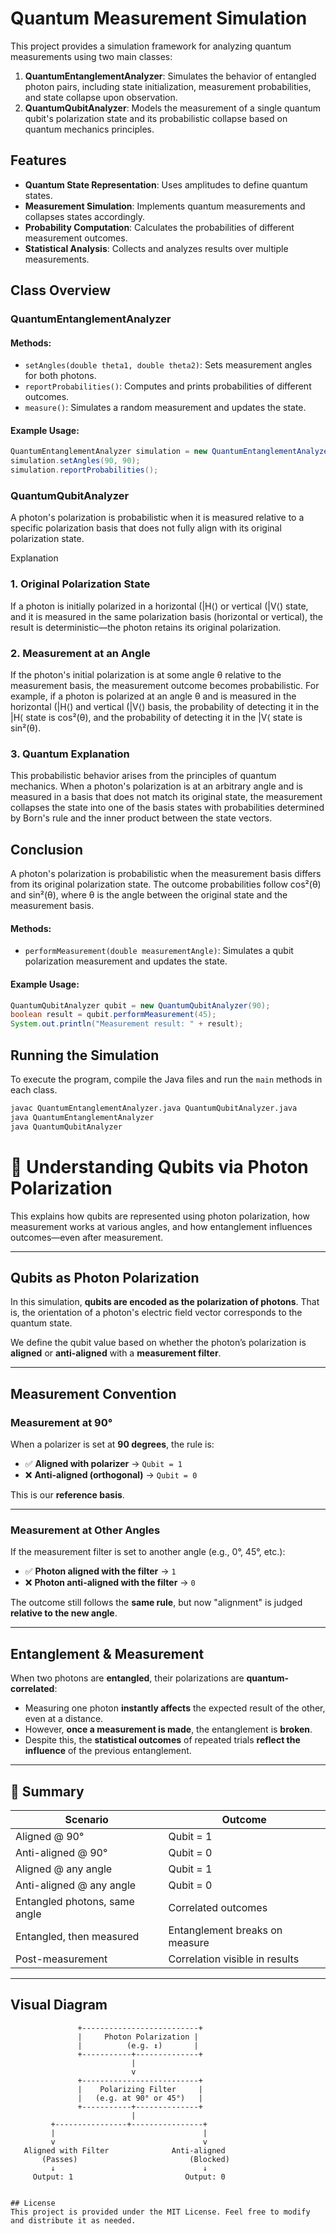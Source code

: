# Quantum Measurement Simulation

This project provides a simulation framework for analyzing quantum measurements using two main classes:

1. **QuantumEntanglementAnalyzer**: Simulates the behavior of entangled photon pairs, including state initialization, measurement probabilities, and state collapse upon observation.
2. **QuantumQubitAnalyzer**: Models the measurement of a single quantum qubit's polarization state and its probabilistic collapse based on quantum mechanics principles.

## Features
- **Quantum State Representation**: Uses amplitudes to define quantum states.
- **Measurement Simulation**: Implements quantum measurements and collapses states accordingly.
- **Probability Computation**: Calculates the probabilities of different measurement outcomes.
- **Statistical Analysis**: Collects and analyzes results over multiple measurements.

## Class Overview

### QuantumEntanglementAnalyzer

#### Methods:
- `setAngles(double theta1, double theta2)`: Sets measurement angles for both photons.
- `reportProbabilities()`: Computes and prints probabilities of different outcomes.
- `measure()`: Simulates a random measurement and updates the state.

#### Example Usage:
```java
QuantumEntanglementAnalyzer simulation = new QuantumEntanglementAnalyzer(0.707, 0, 0, 0.707);
simulation.setAngles(90, 90);
simulation.reportProbabilities();
```

### QuantumQubitAnalyzer

A photon's polarization is probabilistic when it is measured relative to a specific polarization basis that does not fully align with its original polarization state.

Explanation

### 1. Original Polarization State
If a photon is initially polarized in a horizontal (|H⟨) or vertical (|V⟨) state, and it is measured in the same polarization basis (horizontal or vertical), the result is deterministic—the photon retains its original polarization.

### 2. Measurement at an Angle
If the photon's initial polarization is at some angle θ relative to the measurement basis, the measurement outcome becomes probabilistic. For example, if a photon is polarized at an angle θ and is measured in the horizontal (|H⟨) and vertical (|V⟨) basis, the probability of detecting it in the |H⟨ state is cos²(θ), and the probability of detecting it in the |V⟨ state is sin²(θ).

### 3. Quantum Explanation
This probabilistic behavior arises from the principles of quantum mechanics. When a photon's polarization is at an arbitrary angle and is measured in a basis that does not match its original state, the measurement collapses the state into one of the basis states with probabilities determined by Born's rule and the inner product between the state vectors.

## Conclusion
A photon's polarization is probabilistic when the measurement basis differs from its original polarization state. The outcome probabilities follow cos²(θ) and sin²(θ), where θ is the angle between the original state and the measurement basis.

#### Methods:
- `performMeasurement(double measurementAngle)`: Simulates a qubit polarization measurement and updates the state.

#### Example Usage:
```java
QuantumQubitAnalyzer qubit = new QuantumQubitAnalyzer(90);
boolean result = qubit.performMeasurement(45);
System.out.println("Measurement result: " + result);
```

## Running the Simulation
To execute the program, compile the Java files and run the `main` methods in each class.
```sh
javac QuantumEntanglementAnalyzer.java QuantumQubitAnalyzer.java
java QuantumEntanglementAnalyzer
java QuantumQubitAnalyzer
```

# 🧠 Understanding Qubits via Photon Polarization

This explains how qubits are represented using photon polarization, how measurement works at various angles, and how entanglement influences outcomes—even after measurement.

---

##  Qubits as Photon Polarization

In this simulation, **qubits are encoded as the polarization of photons**. That is, the orientation of a photon's electric field vector corresponds to the quantum state.

We define the qubit value based on whether the photon’s polarization is **aligned** or **anti-aligned** with a **measurement filter**.

---

## Measurement Convention

### Measurement at **90°**

When a polarizer is set at **90 degrees**, the rule is:

- ✅ **Aligned with polarizer** → `Qubit = 1`
- ❌ **Anti-aligned (orthogonal)** → `Qubit = 0`

This is our **reference basis**.

---

### Measurement at **Other Angles**

If the measurement filter is set to another angle (e.g., 0°, 45°, etc.):

- ✅ **Photon aligned with the filter** → `1`
- ❌ **Photon anti-aligned with the filter** → `0`

The outcome still follows the **same rule**, but now "alignment" is judged **relative to the new angle**.

---

## Entanglement & Measurement

When two photons are **entangled**, their polarizations are **quantum-correlated**:

- Measuring one photon **instantly affects** the expected result of the other, even at a distance.
- However, **once a measurement is made**, the entanglement is **broken**.
- Despite this, the **statistical outcomes** of repeated trials **reflect the influence** of the previous entanglement.

---

## 🧪 Summary

| Scenario                          | Outcome                          |
|----------------------------------|----------------------------------|
| Aligned @ 90°                    | Qubit = 1                        |
| Anti-aligned @ 90°               | Qubit = 0                        |
| Aligned @ any angle              | Qubit = 1                        |
| Anti-aligned @ any angle         | Qubit = 0                        |
| Entangled photons, same angle    | Correlated outcomes              |
| Entangled, then measured         | Entanglement breaks on measure  |
| Post-measurement                 | Correlation visible in results   |

---

## Visual Diagram

```plaintext
               +--------------------------+
               |     Photon Polarization |
               |          (e.g. ↕)       |
               +-----------+--------------+
                           |
                           v
               +--------------------------+
               |    Polarizing Filter     |
               |   (e.g. at 90° or 45°)   |
               +-----------+--------------+
                           |
         +----------------+----------------+
         |                                 |
         v                                 v
   Aligned with Filter              Anti-aligned
       (Passes)                         (Blocked)
         ↓                                 ↓
     Output: 1                         Output: 0


## License
This project is provided under the MIT License. Feel free to modify and distribute it as needed.


